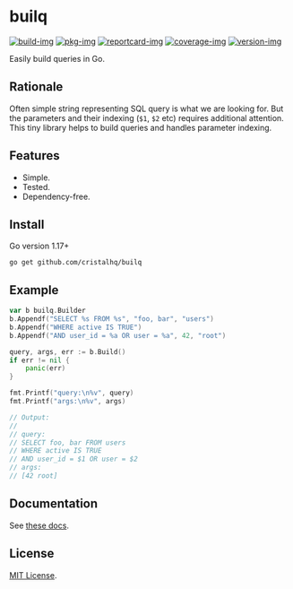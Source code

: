 # builq

[![build-img]][build-url]
[![pkg-img]][pkg-url]
[![reportcard-img]][reportcard-url]
[![coverage-img]][coverage-url]
[![version-img]][version-url]

Easily build queries in Go.

## Rationale

Often simple string representing SQL query is what we are looking for. But the parameters and their indexing (`$1`, `$2` etc) requires additional attention. This tiny library helps to build queries and handles parameter indexing.

## Features

* Simple.
* Tested.
* Dependency-free.

## Install

Go version 1.17+

```
go get github.com/cristalhq/builq
```

## Example

```go
var b builq.Builder
b.Appendf("SELECT %s FROM %s", "foo, bar", "users")
b.Appendf("WHERE active IS TRUE")
b.Appendf("AND user_id = %a OR user = %a", 42, "root")

query, args, err := b.Build()
if err != nil {
	panic(err)
}

fmt.Printf("query:\n%v", query)
fmt.Printf("args:\n%v", args)

// Output:
//
// query:
// SELECT foo, bar FROM users
// WHERE active IS TRUE
// AND user_id = $1 OR user = $2
// args:
// [42 root]
```

## Documentation

See [these docs][pkg-url].

## License

[MIT License](LICENSE).

[build-img]: https://github.com/cristalhq/builq/workflows/build/badge.svg
[build-url]: https://github.com/cristalhq/builq/actions
[pkg-img]: https://pkg.go.dev/badge/cristalhq/builq
[pkg-url]: https://pkg.go.dev/github.com/cristalhq/builq
[reportcard-img]: https://goreportcard.com/badge/cristalhq/builq
[reportcard-url]: https://goreportcard.com/report/cristalhq/builq
[coverage-img]: https://codecov.io/gh/cristalhq/builq/branch/main/graph/badge.svg
[coverage-url]: https://codecov.io/gh/cristalhq/builq
[version-img]: https://img.shields.io/github/v/release/cristalhq/builq
[version-url]: https://github.com/cristalhq/builq/releases
